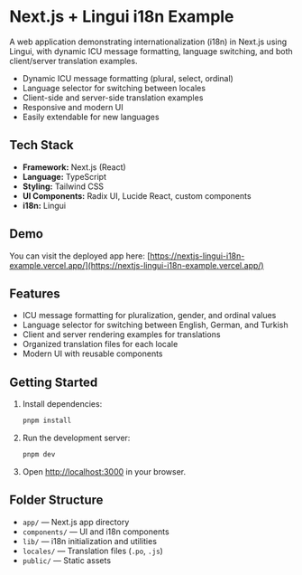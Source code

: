 # Next.js + Lingui i18n Example

A web application demonstrating internationalization (i18n) in Next.js using Lingui, with dynamic ICU message formatting, language switching, and both client/server translation examples.

- Dynamic ICU message formatting (plural, select, ordinal)
- Language selector for switching between locales
- Client-side and server-side translation examples
- Responsive and modern UI
- Easily extendable for new languages

## Tech Stack

- **Framework:** Next.js (React)
- **Language:** TypeScript
- **Styling:** Tailwind CSS
- **UI Components:** Radix UI, Lucide React, custom components
- **i18n:** Lingui

## Demo

You can visit the deployed app here: [https://nextjs-lingui-i18n-example.vercel.app/](https://nextjs-lingui-i18n-example.vercel.app/)

## Features

- ICU message formatting for pluralization, gender, and ordinal values
- Language selector for switching between English, German, and Turkish
- Client and server rendering examples for translations
- Organized translation files for each locale
- Modern UI with reusable components

## Getting Started

1. Install dependencies:
   ```sh
   pnpm install
   ```
2. Run the development server:
   ```sh
   pnpm dev
   ```
3. Open [http://localhost:3000](http://localhost:3000) in your browser.

## Folder Structure

- `app/` — Next.js app directory
- `components/` — UI and i18n components
- `lib/` — i18n initialization and utilities
- `locales/` — Translation files (`.po`, `.js`)
- `public/` — Static assets
